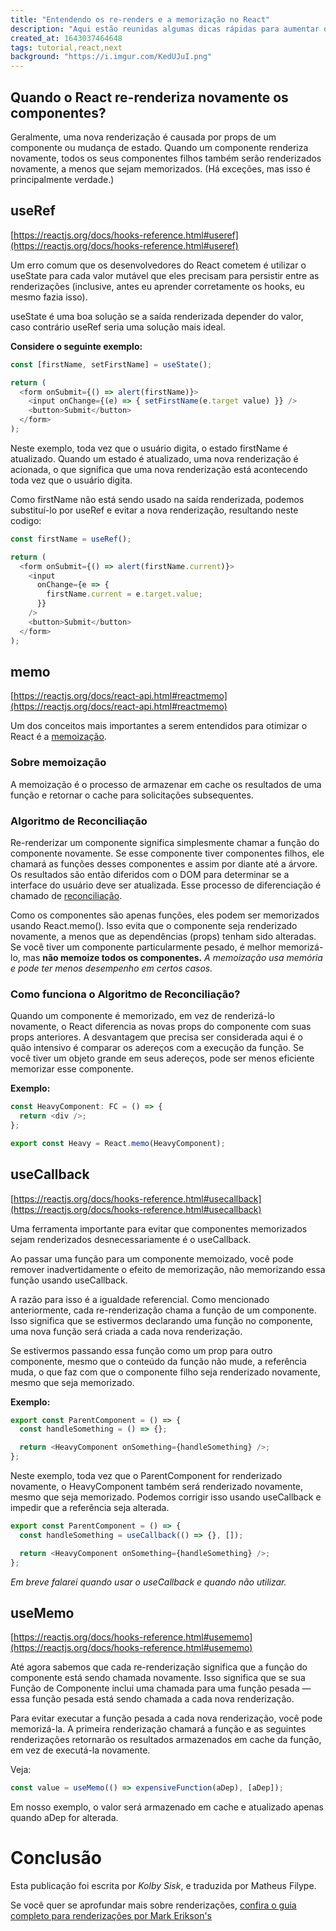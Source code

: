 ```yaml
---
title: "Entendendo os re-renders e a memorização no React"
description: "Aqui estão reunidas algumas dicas rápidas para aumentar o desempenho em seu aplicativo React."
created_at: 1643037464648
tags: tutorial,react,next
background: "https://i.imgur.com/KedUJuI.png"
---
```


## Quando o React re-renderiza novamente os componentes?

Geralmente, uma nova renderização é causada por props de um componente ou mudança de estado. Quando um componente renderiza novamente, todos os seus componentes filhos também serão renderizados novamente, a menos que sejam memorizados. (Há exceções, mas isso é principalmente verdade.)

## useRef

[https://reactjs.org/docs/hooks-reference.html#useref](https://reactjs.org/docs/hooks-reference.html#useref)

Um erro comum que os desenvolvedores do React cometem é utilizar o useState para cada valor mutável que eles precisam para persistir entre as renderizações (inclusive, antes eu aprender corretamente os hooks, eu mesmo fazia isso).

useState é uma boa solução se a saída renderizada depender do valor, caso contrário useRef seria uma solução mais ideal.

**Considere o seguinte exemplo:**

```javascript
const [firstName, setFirstName] = useState();

return (
  <form onSubmit={() => alert(firstName)}>
    <input onChange={(e) => { setFirstName(e.target value) }} />
    <button>Submit</button>
  </form>
);
```

Neste exemplo, toda vez que o usuário digita, o estado firstName é atualizado. Quando um estado é atualizado, uma nova renderização é acionada, o que significa que uma nova renderização está acontecendo toda vez que o usuário digita.

Como firstName não está sendo usado na saída renderizada, podemos substituí-lo por useRef e evitar a nova renderização, resultando neste codigo:

```javascript
const firstName = useRef();

return (
  <form onSubmit={() => alert(firstName.current)}>
    <input
      onChange={e => {
        firstName.current = e.target.value;
      }}
    />
    <button>Submit</button>
  </form>
);
```

## memo

[https://reactjs.org/docs/react-api.html#reactmemo](https://reactjs.org/docs/react-api.html#reactmemo)

Um dos conceitos mais importantes a serem entendidos para otimizar o React é a [memoização](https://en.wikipedia.org/wiki/Memoization).

### Sobre memoização

A memoização é o processo de armazenar em cache os resultados de uma função e retornar o cache para solicitações subsequentes.

### Algoritmo de Reconciliação

Re-renderizar um componente significa simplesmente chamar a função do componente novamente. Se esse componente tiver componentes filhos, ele chamará as funções desses componentes e assim por diante até a árvore. Os resultados são então diferidos com o DOM para determinar se a interface do usuário deve ser atualizada. Esse processo de diferenciação é chamado de [reconciliação](https://reactjs.org/docs/reconciliation.html).

Como os componentes são apenas funções, eles podem ser memorizados usando React.memo(). Isso evita que o componente seja renderizado novamente, a menos que as dependências (props) tenham sido alteradas. Se você tiver um componente particularmente pesado, é melhor memorizá-lo, mas **não memoize todos os componentes.**
_A memoização usa memória e pode ter menos desempenho em certos casos._

### Como funciona o Algoritmo de Reconciliação?

Quando um componente é memorizado, em vez de renderizá-lo novamente, o React diferencia as novas props do componente com suas props anteriores. A desvantagem que precisa ser considerada aqui é o quão intensivo é comparar os adereços com a execução da função. Se você tiver um objeto grande em seus adereços, pode ser menos eficiente memorizar esse componente.

**Exemplo:**

```javascript
const HeavyComponent: FC = () => {
  return <div />;
};

export const Heavy = React.memo(HeavyComponent);
```

## useCallback

[https://reactjs.org/docs/hooks-reference.html#usecallback](https://reactjs.org/docs/hooks-reference.html#usecallback)

Uma ferramenta importante para evitar que componentes memorizados sejam renderizados desnecessariamente é o useCallback.

Ao passar uma função para um componente memoizado, você pode remover inadvertidamente o efeito de memorização, não memorizando essa função usando useCallback.

A razão para isso é a igualdade referencial. Como mencionado anteriormente, cada re-renderização chama a função de um componente. Isso significa que se estivermos declarando uma função no componente, uma nova função será criada a cada nova renderização.

Se estivermos passando essa função como um prop para outro componente, mesmo que o conteúdo da função não mude, a referência muda, o que faz com que o componente filho seja renderizado novamente, mesmo que seja memorizado.

**Exemplo:**

```javascript
export const ParentComponent = () => {
  const handleSomething = () => {};

  return <HeavyComponent onSomething={handleSomething} />;
};
```

Neste exemplo, toda vez que o ParentComponent for renderizado novamente, o HeavyComponent também será renderizado novamente, mesmo que seja memorizado. Podemos corrigir isso usando useCallback e impedir que a referência seja alterada.

```javascript
export const ParentComponent = () => {
  const handleSomething = useCallback(() => {}, []);

  return <HeavyComponent onSomething={handleSomething} />;
};
```

_Em breve falarei quando usar o useCallback e quando não utilizar._

## useMemo

[https://reactjs.org/docs/hooks-reference.html#usememo](https://reactjs.org/docs/hooks-reference.html#usememo)

Até agora sabemos que cada re-renderização significa que a função do componente está sendo chamada novamente. Isso significa que se sua Função de Componente inclui uma chamada para uma função pesada — essa função pesada está sendo chamada a cada nova renderização.

Para evitar executar a função pesada a cada nova renderização, você pode memorizá-la. A primeira renderização chamará a função e as seguintes renderizações retornarão os resultados armazenados em cache da função, em vez de executá-la novamente.

Veja:

```javascript
const value = useMemo(() => expensiveFunction(aDep), [aDep]);
```

Em nosso exemplo, o valor será armazenado em cache e atualizado apenas quando aDep for alterada.

# Conclusão

Esta publicação foi escrita por _Kolby Sisk_, e traduzida por Matheus Filype.

Se você quer se aprofundar mais sobre renderizações, [confira o guia completo para renderizações por Mark Erikson's](https://blog.isquaredsoftware.com/2020/05/blogged-answers-a-mostly-complete-guide-to-react-rendering-behavior/)
